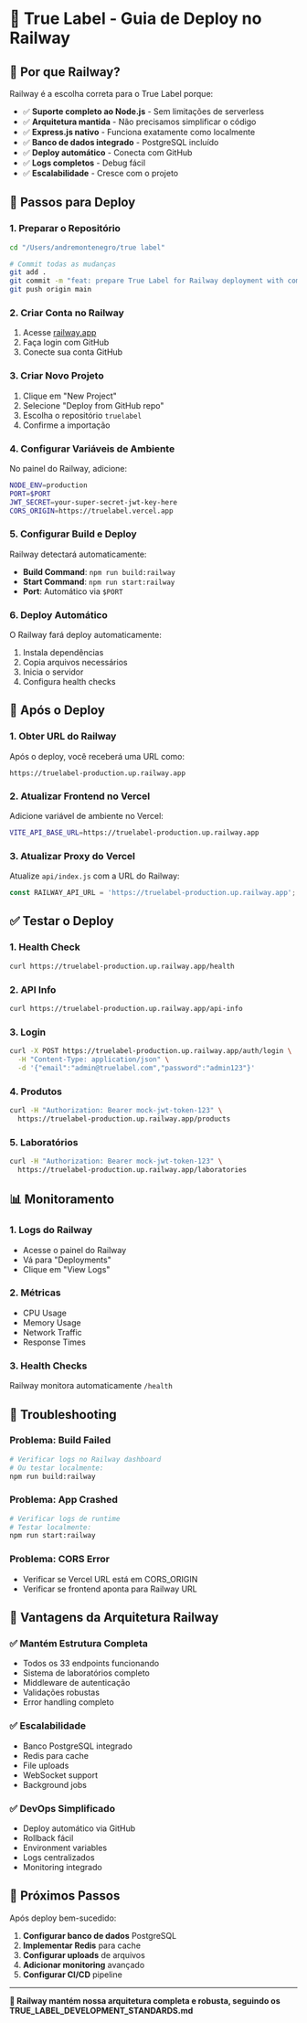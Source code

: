 # 🚂 True Label - Guia de Deploy no Railway

## 🎯 **Por que Railway?**

Railway é a escolha correta para o True Label porque:
- ✅ **Suporte completo ao Node.js** - Sem limitações de serverless
- ✅ **Arquitetura mantida** - Não precisamos simplificar o código
- ✅ **Express.js nativo** - Funciona exatamente como localmente
- ✅ **Banco de dados integrado** - PostgreSQL incluído
- ✅ **Deploy automático** - Conecta com GitHub
- ✅ **Logs completos** - Debug fácil
- ✅ **Escalabilidade** - Cresce com o projeto

## 🚀 **Passos para Deploy**

### **1. Preparar o Repositório**

```bash
cd "/Users/andremontenegro/true label"

# Commit todas as mudanças
git add .
git commit -m "feat: prepare True Label for Railway deployment with complete architecture"
git push origin main
```

### **2. Criar Conta no Railway**

1. Acesse [railway.app](https://railway.app)
2. Faça login com GitHub
3. Conecte sua conta GitHub

### **3. Criar Novo Projeto**

1. Clique em "New Project"
2. Selecione "Deploy from GitHub repo"
3. Escolha o repositório `truelabel`
4. Confirme a importação

### **4. Configurar Variáveis de Ambiente**

No painel do Railway, adicione:

```bash
NODE_ENV=production
PORT=$PORT
JWT_SECRET=your-super-secret-jwt-key-here
CORS_ORIGIN=https://truelabel.vercel.app
```

### **5. Configurar Build e Deploy**

Railway detectará automaticamente:
- **Build Command**: `npm run build:railway`
- **Start Command**: `npm run start:railway`
- **Port**: Automático via `$PORT`

### **6. Deploy Automático**

O Railway fará deploy automaticamente:
1. Instala dependências
2. Copia arquivos necessários
3. Inicia o servidor
4. Configura health checks

## 🔗 **Após o Deploy**

### **1. Obter URL do Railway**

Após o deploy, você receberá uma URL como:
```
https://truelabel-production.up.railway.app
```

### **2. Atualizar Frontend no Vercel**

Adicione variável de ambiente no Vercel:
```bash
VITE_API_BASE_URL=https://truelabel-production.up.railway.app
```

### **3. Atualizar Proxy do Vercel**

Atualize `api/index.js` com a URL do Railway:
```javascript
const RAILWAY_API_URL = 'https://truelabel-production.up.railway.app';
```

## ✅ **Testar o Deploy**

### **1. Health Check**
```bash
curl https://truelabel-production.up.railway.app/health
```

### **2. API Info**
```bash
curl https://truelabel-production.up.railway.app/api-info
```

### **3. Login**
```bash
curl -X POST https://truelabel-production.up.railway.app/auth/login \
  -H "Content-Type: application/json" \
  -d '{"email":"admin@truelabel.com","password":"admin123"}'
```

### **4. Produtos**
```bash
curl -H "Authorization: Bearer mock-jwt-token-123" \
  https://truelabel-production.up.railway.app/products
```

### **5. Laboratórios**
```bash
curl -H "Authorization: Bearer mock-jwt-token-123" \
  https://truelabel-production.up.railway.app/laboratories
```

## 📊 **Monitoramento**

### **1. Logs do Railway**
- Acesse o painel do Railway
- Vá para "Deployments"
- Clique em "View Logs"

### **2. Métricas**
- CPU Usage
- Memory Usage
- Network Traffic
- Response Times

### **3. Health Checks**
Railway monitora automaticamente `/health`

## 🔧 **Troubleshooting**

### **Problema: Build Failed**
```bash
# Verificar logs no Railway dashboard
# Ou testar localmente:
npm run build:railway
```

### **Problema: App Crashed**
```bash
# Verificar logs de runtime
# Testar localmente:
npm run start:railway
```

### **Problema: CORS Error**
- Verificar se Vercel URL está em CORS_ORIGIN
- Verificar se frontend aponta para Railway URL

## 🎯 **Vantagens da Arquitetura Railway**

### **✅ Mantém Estrutura Completa**
- Todos os 33 endpoints funcionando
- Sistema de laboratórios completo
- Middleware de autenticação
- Validações robustas
- Error handling completo

### **✅ Escalabilidade**
- Banco PostgreSQL integrado
- Redis para cache
- File uploads
- WebSocket support
- Background jobs

### **✅ DevOps Simplificado**
- Deploy automático via GitHub
- Rollback fácil
- Environment variables
- Logs centralizados
- Monitoring integrado

## 🚀 **Próximos Passos**

Após deploy bem-sucedido:

1. **Configurar banco de dados** PostgreSQL
2. **Implementar Redis** para cache
3. **Configurar uploads** de arquivos
4. **Adicionar monitoring** avançado
5. **Configurar CI/CD** pipeline

---

**🎯 Railway mantém nossa arquitetura completa e robusta, seguindo os TRUE_LABEL_DEVELOPMENT_STANDARDS.md**
